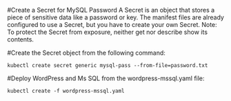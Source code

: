 
#Create a Secret for MySQL Password
A Secret is an object that stores a piece of sensitive data like a password or key. The manifest files are already configured to use a Secret, but you have to create your own Secret. Note: To protect the Secret from exposure, neither get nor describe show its contents.

#Create the Secret object from the following command:

`kubectl create secret generic mysql-pass --from-file=password.txt`

#Deploy WordPress and Ms SQL from the wordpress-mssql.yaml file:

`kubectl create -f wordpress-mssql.yaml`